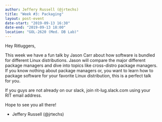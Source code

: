 ```yaml
---
author: Jeffery Russell (@jrtechs)
title: "Week #3: Packaging"
layout: post-event
date-start: "2019-09-13 16:30"
date-end: "2019-09-13 18:00"
location: "GOL-2620 (Med. DB Lab)"
---
```


Hey Ritluggers,

This week we have a fun talk by Jason Carr about how software is bundled for different Linux distributions.
Jason will compare the major different package managers and dive into topics like cross-distro package managers.
If you know nothing about package managers or, you want to learn how to package software for your favorite Linux distribution, this is a perfect talk for you.

If you guys are not already on our slack, join rit-lug.slack.com using your RIT email address.

Hope to see you all there! 

- Jeffery Russell (@jrtechs)
